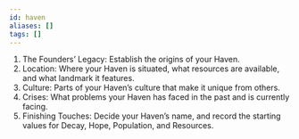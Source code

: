 ```yaml
---
id: haven
aliases: []
tags: []
---
```


1. The Founders’ Legacy: Establish the origins of
your Haven.
2. Location: Where your Haven is situated, what
resources are available, and what landmark it
features.
3. Culture: Parts of your Haven’s culture that make
it unique from others.
4. Crises: What problems your Haven has faced in
the past and is currently facing.
5. Finishing Touches: Decide your Haven’s name,
and record the starting values for Decay, Hope,
Population, and Resources.
